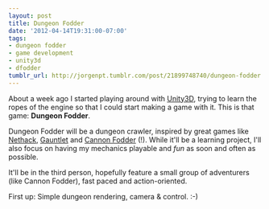 ```yaml
---
layout: post
title: Dungeon Fodder
date: '2012-04-14T19:31:00-07:00'
tags:
- dungeon fodder
- game development
- unity3d
- dfodder
tumblr_url: http://jorgenpt.tumblr.com/post/21899748740/dungeon-fodder
---
```


About a week ago I started playing around with [Unity3D](http://unity3d.com), trying to learn the ropes of the engine so that I could start making a game with it. This is that game: **Dungeon Fodder**.


Dungeon Fodder will be a dungeon crawler, inspired by great games like [Nethack](http://en.wikipedia.org/wiki/Nethack), [Gauntlet](http://en.wikipedia.org/wiki/Gauntlet_(1985_video_game)) and [Cannon Fodder](http://en.wikipedia.org/wiki/Cannon_Fodder_(video_game)) (!). While it'll be a learning project, I'll also focus on having my mechanics playable and *fun* as soon and often as possible.


It'll be in the third person, hopefully feature a small group of adventurers (like Cannon Fodder), fast paced and action-oriented.


First up: Simple dungeon rendering, camera & control. :-)